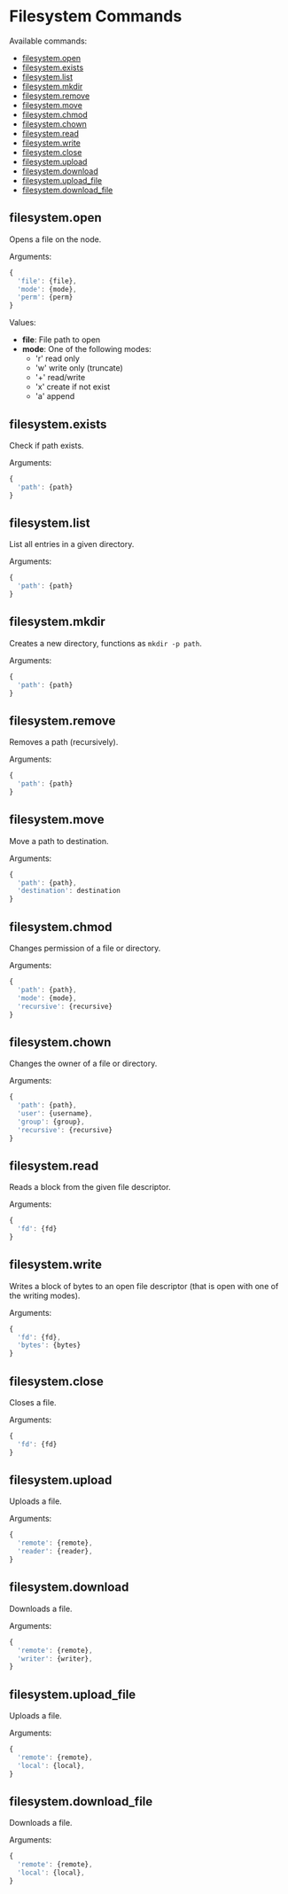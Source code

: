 # Filesystem Commands

Available commands:

- [filesystem.open](#open)
- [filesystem.exists](#exists)
- [filesystem.list](#list)
- [filesystem.mkdir](#mkdir)
- [filesystem.remove](#remove)
- [filesystem.move](#move)
- [filesystem.chmod](#chmod)
- [filesystem.chown](#chown)
- [filesystem.read](#read)
- [filesystem.write](#write)
- [filesystem.close](#close)
- [filesystem.upload](#upload)
- [filesystem.download](#download)
- [filesystem.upload_file](#upload_file)
- [filesystem.download_file](#download_file)


<a id="open"></a>
## filesystem.open

Opens a file on the node.

Arguments:
```javascript
{
  'file': {file},
  'mode': {mode},
  'perm': {perm}
}
```

Values:
- **file**: File path to open
- **mode**: One of the following modes:
  - 'r' read only
  - 'w' write only (truncate)
  - '+' read/write
  - 'x' create if not exist
  - 'a' append


<a id="exists"></a>
## filesystem.exists

Check if path exists.

Arguments:
```javascript
{
  'path': {path}
}
```


<a id="list"></a>
## filesystem.list

List all entries in a given directory.

Arguments:
```javascript
{
  'path': {path}
}
```


<a id="mkdir"></a>
## filesystem.mkdir

Creates a new directory, functions as `mkdir -p path`.

Arguments:
```javascript
{
  'path': {path}
}
```


<a id="remove"></a>
## filesystem.remove

Removes a path (recursively).

Arguments:
```javascript
{
  'path': {path}
}
```


<a id="move"></a>
## filesystem.move

Move a path to destination.

Arguments:
```javascript
{
  'path': {path},
  'destination': destination
}
```


<a id="chmod"></a>
## filesystem.chmod

Changes permission of a file or directory.

Arguments:
```javascript
{
  'path': {path},
  'mode': {mode},
  'recursive': {recursive}
}
```

<a id="chown"></a>
## filesystem.chown

Changes the owner of a file or directory.

Arguments:
```javascript
{
  'path': {path},
  'user': {username},
  'group': {group},
  'recursive': {recursive}
}
```


<a id="read"></a>
## filesystem.read

Reads a block from the given file descriptor.

Arguments:
```javascript
{
  'fd': {fd}
}
```


<a id="write"></a>
## filesystem.write

Writes a block of bytes to an open file descriptor (that is open with one of the writing modes).

Arguments:
```javascript
{
  'fd': {fd},
  'bytes': {bytes}
}
```


<a id="close"></a>
## filesystem.close

Closes a file.

Arguments:
```javascript
{
  'fd': {fd}
}
```


<a id="upload"></a>
## filesystem.upload

Uploads a file.

Arguments:
```javascript
{
  'remote': {remote},
  'reader': {reader},
}
```

<a id="download"></a>
## filesystem.download

Downloads a file.

Arguments:
```javascript
{
  'remote': {remote},
  'writer': {writer},
}
```


<a id="upload_file"></a>
## filesystem.upload_file

Uploads a file.

Arguments:
```javascript
{
  'remote': {remote},
  'local': {local},
}
```


<a id="download_file"></a>
## filesystem.download_file

Downloads a file.

Arguments:
```javascript
{
  'remote': {remote},
  'local': {local},
}
```
